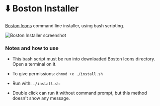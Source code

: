 # ⬇️ Boston Installer
[Boston Icons](https://www.opendesktop.org/p/1012402/) command line installer, using bash scripting.

![Boston Installer screenshot](https://github.com/heychrisd/Boston-Installer/blob/master/screenshot.png)


### Notes and how to use

* This bash script must be run into downloaded Boston Icons directory. Open a terminal on it.

* To give permissions: `chmod +x ./install.sh`

* Run with: `./install.sh`

* Double click can run it without command prompt, but this method doesn't show any message.
